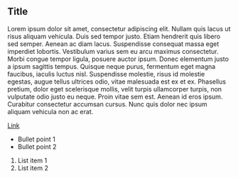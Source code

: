 ## Title

Lorem ipsum dolor sit amet, consectetur adipiscing elit. Nullam quis lacus ut risus aliquam vehicula. Duis sed tempor justo. Etiam hendrerit quis libero sed semper. Aenean ac diam lacus. Suspendisse consequat massa eget imperdiet lobortis. Vestibulum varius sem eu arcu maximus consectetur. Morbi congue tempor ligula, posuere auctor ipsum. Donec elementum justo a ipsum sagittis tempus. Quisque neque purus, fermentum eget magna faucibus, iaculis luctus nisl. Suspendisse molestie, risus id molestie egestas, augue tellus ultrices odio, vitae malesuada est ex et ex. Phasellus pretium, dolor eget scelerisque mollis, velit turpis ullamcorper turpis, non vulputate odio justo eu neque. Proin vitae sem est. Aenean id eros ipsum. Curabitur consectetur accumsan cursus. Nunc quis dolor nec ipsum aliquam vehicula non ac erat.

[Link](https://localhost/)

* Bullet point 1
* Bullet point 2

<!-- the python markdown parser inexplicably wraps some bullet points in <p> when there are consecutive distinct lists in the absence of this comment (or other non-list elements), better solution to be researched -->

1. List item 1
2. List item 2
